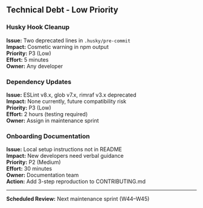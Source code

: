## Technical Debt - Low Priority

### Husky Hook Cleanup
**Issue:** Two deprecated lines in `.husky/pre-commit`  
**Impact:** Cosmetic warning in npm output  
**Priority:** P3 (Low)  
**Effort:** 5 minutes  
**Owner:** Any developer  

### Dependency Updates
**Issue:** ESLint v8.x, glob v7.x, rimraf v3.x deprecated  
**Impact:** None currently, future compatibility risk  
**Priority:** P3 (Low)  
**Effort:** 2 hours (testing required)  
**Owner:** Assign in maintenance sprint  

### Onboarding Documentation
**Issue:** Local setup instructions not in README  
**Impact:** New developers need verbal guidance  
**Priority:** P2 (Medium)  
**Effort:** 30 minutes  
**Owner:** Documentation team  
**Action:** Add 3-step reproduction to CONTRIBUTING.md  

---
**Scheduled Review:** Next maintenance sprint (W44–W45)
